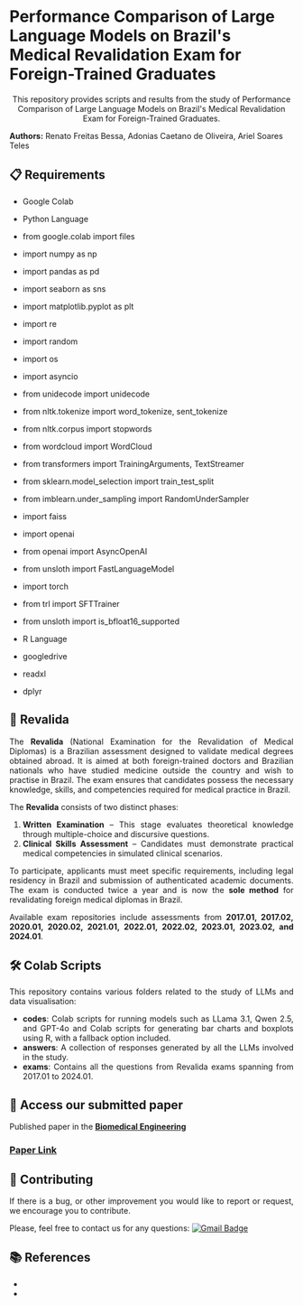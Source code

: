 #  Performance Comparison of Large Language Models on Brazil's Medical Revalidation Exam for Foreign-Trained Graduates

<p align="center">
This repository provides scripts and results from the study of Performance Comparison of Large Language Models on Brazil's Medical Revalidation Exam for Foreign-Trained Graduates.

 **Authors:** Renato Freitas Bessa, Adonias Caetano de Oliveira, Ariel Soares Teles
</p>

<div align="justify">

 ## 📋 Requirements

* Google Colab
* Python Language
 * from google.colab import files
 * import numpy as np
 * import pandas as pd
 * import seaborn as sns
 * import matplotlib.pyplot as plt
 * import re
 * import random
 * import os
 * import asyncio
 * from unidecode import unidecode
 * from nltk.tokenize import word_tokenize, sent_tokenize
 * from nltk.corpus import stopwords
 * from wordcloud import WordCloud
 * from transformers import TrainingArguments, TextStreamer
 * from sklearn.model_selection import train_test_split
 * from imblearn.under_sampling import RandomUnderSampler
 * import faiss
 * import openai
 * from openai import AsyncOpenAI
 * from unsloth import FastLanguageModel
 * import torch
 * from trl import SFTTrainer
 * from unsloth import is_bfloat16_supported

* R Language
 * googledrive
 * readxl
 * dplyr

## 📖  Revalida

The **Revalida** (National Examination for the Revalidation of Medical Diplomas) is a Brazilian assessment designed to validate medical degrees obtained abroad. It is aimed at both foreign-trained doctors and Brazilian nationals who have studied medicine outside the country and wish to practise in Brazil. The exam ensures that candidates possess the necessary knowledge, skills, and competencies required for medical practice in Brazil.

The **Revalida** consists of two distinct phases:
1. **Written Examination** – This stage evaluates theoretical knowledge through multiple-choice and discursive questions.
2. **Clinical Skills Assessment** – Candidates must demonstrate practical medical competencies in simulated clinical scenarios.

To participate, applicants must meet specific requirements, including legal residency in Brazil and submission of authenticated academic documents. The exam is conducted twice a year and is now the **sole method** for revalidating foreign medical diplomas in Brazil.

Available exam repositories include assessments from **2017.01, 2017.02, 2020.01, 2020.02, 2021.01, 2022.01, 2022.02, 2023.01, 2023.02, and 2024.01**.

## 🛠 Colab Scripts

This repository contains various folders related to the study of LLMs and data visualisation:

- **codes**: Colab scripts for running models such as LLama 3.1, Qwen 2.5, and GPT-4o and Colab scripts for generating bar charts and boxplots using R, with a fallback option included.  
- **answers**: A collection of responses generated by all the LLMs involved in the study.  
- **exams**: Contains all the questions from Revalida exams spanning from 2017.01 to 2024.01.  

## 🤖 Access our submitted paper

Published paper in the <a href="https://www.mdpi.com/journal/applsci/sections/biomedical_engineering"> <strong>Biomedical Engineering</strong></a>



### [Paper Link]() 

## 👏 Contributing
 
If there is a bug, or other improvement you would like to report or request, we encourage you to contribute.

Please, feel free to contact us for any questions: [![Gmail Badge](https://img.shields.io/badge/-ariel.teles@ifma.edu.br-c14438?style=flat-square&logo=Gmail&logoColor=white&link=mailto:ariel.teles@ifma.edu.br)](mailto:ariel.teles@ifma.edu.br )


## 📚 References

* 
*

